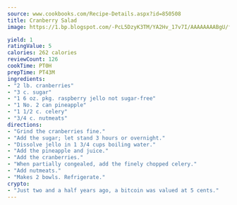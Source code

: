 ```yaml
---
source: www.cookbooks.com/Recipe-Details.aspx?id=850508
title: Cranberry Salad
image: https://1.bp.blogspot.com/-PcL5DzyK3TM/YA2Hv_17v7I/AAAAAAAABgU/fyHeesSth_IZW9mL5lk6GxJO8cW8ksrGACLcBGAsYHQ/s320/12.png

yield: 1
ratingValue: 5
calories: 262 calories
reviewCount: 126
cookTime: PT0H
prepTime: PT43M
ingredients:
- "2 lb. cranberries"
- "3 c. sugar"
- "1 6 oz. pkg. raspberry jello not sugar-free"
- "1 No. 2 can pineapple"
- "1 1/2 c. celery"
- "3/4 c. nutmeats"
directions:
- "Grind the cranberries fine."
- "Add the sugar; let stand 3 hours or overnight."
- "Dissolve jello in 1 3/4 cups boiling water."
- "Add the pineapple and juice."
- "Add the cranberries."
- "When partially congealed, add the finely chopped celery."
- "Add nutmeats."
- "Makes 2 bowls. Refrigerate."
crypto:
- "Just two and a half years ago, a bitcoin was valued at 5 cents."
---
```

